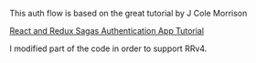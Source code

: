 This auth flow is based on the great tutorial by J Cole Morrison

[React and Redux Sagas Authentication App Tutorial](https://start.jcolemorrison.com/react-and-redux-sagas-authentication-app-tutorial/)

I modified part of the code in order to support RRv4.
